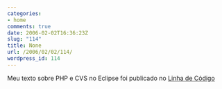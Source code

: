 ```yaml
---
categories:
- home
comments: true
date: 2006-02-02T16:36:23Z
slug: "114"
title: None
url: /2006/02/02/114/
wordpress_id: 114
---
```


Meu texto sobre PHP e CVS no Eclipse foi publicado no [Linha de Código](http://www.linhadecodigo.com.br/artigos.asp?id_ac=927&pag=1)
